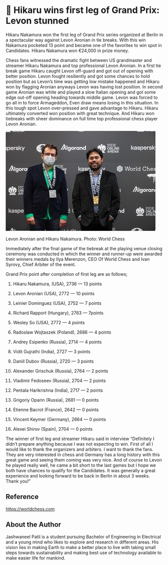 # 🦄 Hikaru wins first leg of Grand Prix: Levon stunned

Hikaru Nakamura won the first leg of Grand Prix series organized at Berlin in a spectacular way against Levon Aronian in tie breaks. With this win Nakamura pocketed 13 point and became one of the favorites to win spot in Candidates. Hikaru Nakamura won €24,000 in prize money.

Chess fans witnessed the dramatic fight between US grandmaster and streamer Hikaru Nakamura and top professional Levon Aronian. In a first tie break game Hikaru caught Levon off-guard and got out of opening with better position. Levon fought resiliently and got some chances to hold position but as Levon’s time was getting low mistake happened and Hikaru won by flagging Aronian anyways Levon was having lost position. In second game Aronian was white and played a slow Italian opening and got some edge out-off opening heading towards middle game. Levon was forced to go all in to force Armageddon, Even draw means losing in this situation. In this tough spot Levon over-pressed and gave advantage to Hikaru. Hikaru ultimately converted won position with great technique. And Hikaru won tiebreaks with sheer dominance on full time top professional chess player Levon Aronian.

![Hikaru](_static/images/hikaru/hikaru.jpg)

Levon Aronian and Hikaru Nakamura. Photo: World Chess

Immediately after the final game of the tiebreak at the playing venue closing ceremony was conducted in which the winner and runner-up were awarded their winners medals by Ilya Merenzon, CEO Of World Chess and Ivan Syrovy, Chief Arbiter of the event.

Grand Prix point after completion of first leg are as follows;

1. Hikaru Nakamura, (USA), 2736 — 13 points

2. Levon Aronian (USA), 2772 — 10 points

3. Leinier Dominguez (USA), 2752 — 7 points

4. Richard Rapport (Hungary), 2763 — 7points

5. Wesley So (USA), 2772 — 4 points

6. Radoslaw Wojtaszek (Poland), 2686 — 4 points

7. Andrey Esipenko (Russia), 2714 — 4 points

8. Vidit Gujrathi (India), 2727 — 3 points

9. Daniil Dubov (Russia), 2720 — 3 points

10. Alexander Grischuk (Russia), 2764 — 2 points

11. Vladimir Fedoseev (Russia), 2704 — 2 points

12. Pentala Harikrishna (India), 2717 — 2 points

13. Grigoriy Oparin (Russia), 2681 — 0 points

14. Etienne Bacrot (France), 2642 — 0 points

15. Vincent Keymer (Germany), 2664 — 0 points

16. Alexei Shirov (Spain), 2704 — 0 points

The winner of first leg and streamer Hikaru said in interview “Definitely I didn’t prepare anything because I was not expecting to win. First of all I would like to thank the organizers and arbiters. I want to thank the fans. They are very interested in chess and Germany has a long history with this great game and seeing them coming was very nice. And of course to Levon he played really well, he came a bit short to the last games but I hope we both have chances to qualify for the Candidates. It was generally a great experience and looking forward to be back in Berlin in about 3 weeks. Thank you!”

## Reference

https://worldchess.com

## About the Author

Jashwaneel Patil is a student pursuing Bachelor of Engineering in Electrical and a young mind who likes to explore and research in different areas. His vision lies in making Earth to make a better place to live with taking small steps towards sustainability and making best use of technology available to make easier life for mankind.
